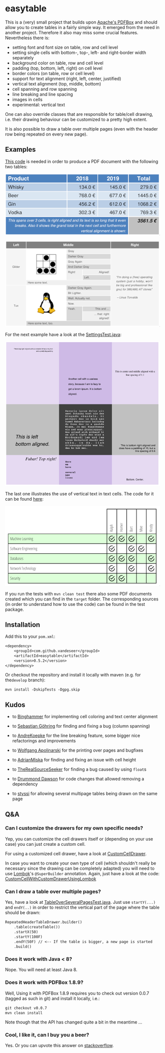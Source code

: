 # easytable

This is a (very) small project that builds upon
[Apache's PDFBox](http://pdfbox.apache.org) and should allow you
to create tables in a fairly simple way.
It emerged from the need in another project. Therefore it also may miss some
crucial features. Nevertheless there is:

*   setting font and font size on table, row and cell level
*   setting single cells with bottom-, top-, left- and right-border width separately
*   background color on table, row and cell level
*   padding (top, bottom, left, right) on cell level
*   border colors (on table, row or cell level)
*   support for text alignment (right, left, center, justified)
*   vertical text alignment (top, middle, bottom)
*   cell spanning and row spanning 
*   line breaking and line spacing
*   images in cells
*   experimental: vertical text

One can also override classes that are responsible for table/cell drawing, i.e. 
their drawing behaviour can be customized to a pretty high extent.

It is also possible to draw a table over multiple pages (even with the 
header row being repeated on every new page).

## Examples

[This code](src/test/java/org/vandeseer/integrationtest/ExcelLikeExampleTest.java) is needed in order to produce a 
PDF document with the following two tables:

![easytable table](doc/example.png)

![easytable table](doc/example2.png)

For the next example have a look at the [SettingsTest.java](src/test/java/org/vandeseer/integrationtest/SettingsTest.java):

![easytable table](doc/example3.png)

The last one illustrates the use of vertical text in text cells. The code for 
it can be found [here](src/test/java/org/vandeseer/integrationtest/VerticalTextCellTest.java):

![easytable table](doc/example4.png)

If you run the tests with `mvn clean test` there also some PDF documents created which you can find in the `target` folder.
The corresponding sources (in order to understand how to use the code) can be found in the test package.

## Installation

Add this to your `pom.xml`:

    <dependency>
        <groupId>com.github.vandeseer</groupId>
        <artifactId>easytable</artifactId>
        <version>0.5.2</version>
    </dependency>

Or checkout the repository and install it locally with maven (e.g. for the`develop` branch):

    mvn install -DskipTests -Dgpg.skip

## Kudos

*   to [Binghammer](https://github.com/Binghammer) for implementing cell coloring and text center alignment

*   to [Sebastian Göhring](https://github.com/TheSilentHorizon) for finding and fixing a bug (column spanning)

*   to [AndreKoepke](https://github.com/AndreKoepke) for the line breaking feature, some bigger nice refactorings and 
improvements

*   to [Wolfgang Apolinarski](https://github.com/wapolinar) for the printing over pages and bugfixes

*   to [AdrianMiska](https://github.com/AdrianMiska) for finding and fixing an issue with cell height

*   to [TheRealSourceSeeker](https://github.com/TheRealSourceSeeker) for finding a bug caused by using `float`s

*   to [Drummond Dawson](https://github.com/drumonii) for code changes that allowed removing a dependency

*   to [styssi](https://github.com/styssi) for allowing several multipage tables being drawn on the same page

## Q&A

### Can I customize the drawers for my own specific needs?

Yep, you can customize the cell drawers itself or (depending on your use case)
you can just create a custom cell. 

For using a customized cell drawer, have a look at 
[CustomCellDrawer](src/test/java/org/vandeseer/integrationtest/custom/CustomCellDrawer.java).

In case you want to create your own type of cell (which shouldn't really be necessary since the 
drawing can be completely adapted) you will need to use [Lombok](https://projectlombok.org/)'s `@SuperBuilder`
annotation. Again, just have a look at the code: 
[CustomCellWithCustomDrawerUsingLombok](src/test/java/org/vandeseer/integrationtest/custom/CustomCellWithCustomDrawerUsingLombok.java)

### Can I draw a table over multiple pages?

Yes, have a look at [TableOverSeveralPagesTest.java](src/test/java/org/vandeseer/integrationtest/TableOverSeveralPagesTest.java).
Just use `startY(...)`  and `endY(..)` in order to restrict the vertical part of the page 
where the table should be drawn: 

    RepeatedHeaderTableDrawer.builder()
        .table(createTable())
        .startX(50)
        .startY(100F)
        .endY(50F) // <-- If the table is bigger, a new page is started
        .build()

### Does it work with Java < 8?

Nope. You will need at least Java 8.

### Does it work with PDFBox 1.8.9?

Well, Using it with PDFBox 1.8.9 requires you to check out version
0.0.7 (tagged as such in git) and install it locally, i.e.:

    git checkout v0.0.7
    mvn clean install

Note though that the API has changed quite a bit in the meantime ...

### Cool, I like it, can I buy you a beer?

Yes. Or you can upvote this answer on [stackoverflow](https://stackoverflow.com/questions/28059563/how-to-create-table-using-apache-pdfbox/42612456#42612456).
